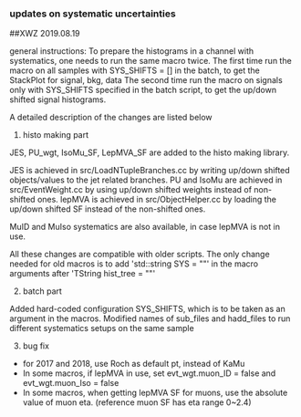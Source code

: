 ### updates on systematic uncertainties
##XWZ 2019.08.19

general instructions:
To prepare the histograms in a channel with systematics, one needs to run the same macro twice.
The first time run the macro on all samples with SYS_SHIFTS = [] in the batch, to get the StackPlot for signal, bkg, data
The second time run the macro on signals only with SYS_SHIFTS specified in the batch script, to get the up/down shifted signal histograms.

A detailed description of the changes are listed below

1. histo making part 

JES, PU_wgt, IsoMu_SF, LepMVA_SF are added to the histo making library.

JES is achieved in src/LoadNTupleBranches.cc by writing up/down shifted objects/values to the jet related branches.
PU and IsoMu are achieved in src/EventWeight.cc by using up/down shifted weights instead of non-shifted ones.
lepMVA is achieved in src/ObjectHelper.cc by loading the up/down shifted SF instead of the non-shifted ones.

MuID and MuIso systematics are also available, in case lepMVA is not in use.

All these changes are compatible with older scripts. The only change needed for old macros is to add 'std::string SYS = ""' in the macro arguments after 'TString hist_tree = ""'


2. batch part

Added hard-coded configuration SYS_SHIFTS, which is to be taken as an argument in the macros.
Modified names of sub_files and hadd_files to run different systematics setups on the same sample


3. bug fix
- for 2017 and 2018, use Roch as default pt, instead of KaMu
- In some macros, if lepMVA in use, set evt_wgt.muon_ID  = false  and  evt_wgt.muon_Iso = false
- In some macros, when getting lepMVA SF for muons, use the absolute value of muon eta. (reference muon SF has eta range 0~2.4)
